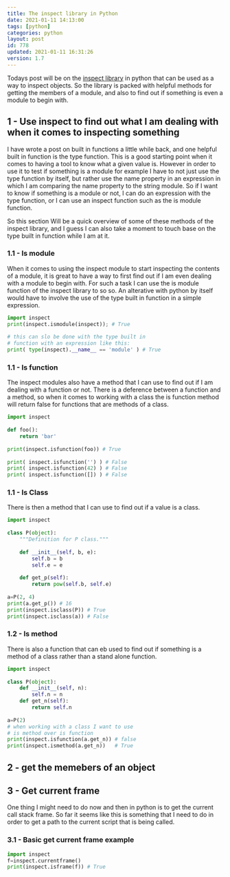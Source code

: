 ```yaml
---
title: The inspect library in Python
date: 2021-01-11 14:13:00
tags: [python]
categories: python
layout: post
id: 778
updated: 2021-01-11 16:31:26
version: 1.7
---
```


Todays post will be on the [inspect library](https://docs.python.org/3/library/inspect.html) in python that can be used as a way to inspect objects. So the library is packed with helpful methods for getting the members of a module, and also to find out if something is even a module to begin with.

<!-- more -->

## 1 - Use inspect to find out what I am dealing with when it comes to inspecting something

I have wrote a post on built in functions a little while back, and one helpful built in function is the type function. This is a good starting point when it comes to having a tool to know what a given value is. However in order to use it to test if something is a module for example I have to not just use the type function by itself, but rather use the name property in an expression in which I am comparing the name property to the string module. So if I want to know if something is a module or not, I can do an expression with the type function, or I can use an inspect function such as the is module function.

So this section Will be a quick overview of some of these methods of the inspect library, and I guess I can also take a moment to touch base on the type built in function while I am at it.

### 1.1 - Is module

When it comes to using the inspect module to start inspecting the contents of a module, it is great to have a way to first find out if I am even dealing with a module to begin with. For such a task I can use the is module function of the inspect library to so so. An alterative with python by itself would have to involve the use of the type built in function in a simple expression.

```python
import inspect
print(inspect.ismodule(inspect)); # True
 
# this can slo be done with the type built in
# function with an expression like this:
print( type(inspect).__name__ == 'module' ) # True
```

### 1.1 - Is function

The inspect modules also have a method that I can use to find out if I am dealing with a function or not. There is a deference between a function and a method, so when it comes to working with a class the is function method will return false for functions that are methods of a class.

```python
import inspect
 
def foo():
    return 'bar'
 
print(inspect.isfunction(foo)) # True
 
print( inspect.isfunction('') ) # False
print( inspect.isfunction(42) ) # False
print( inspect.isfunction([]) ) # False
```

### 1.1 - Is Class

There is then a method that I can use to find out if a value is a class.

```python
import inspect
 
class P(object):
    """Definition for P class."""
 
    def __init__(self, b, e):
        self.b = b
        self.e = e
 
    def get_p(self):
        return pow(self.b, self.e)
 
a=P(2, 4)
print(a.get_p()) # 16
print(inspect.isclass(P)) # True
print(inspect.isclass(a)) # False
```

### 1.2 - Is method

There is also a function that can eb used to find out if something is a method of a class rather than a stand alone function.

```python
import inspect
 
class P(object):
    def __init__(self, n):
        self.n = n
    def get_n(self):
        return self.n
 
a=P(2)
# when working with a class I want to use
# is method over is function
print(inspect.isfunction(a.get_n)) # false
print(inspect.ismethod(a.get_n))   # True
```

## 2 - get the memebers of an object

## 3 - Get current frame

One thing I might need to do now and then in python is to get the current call stack frame. So far it seems like this is something that I need to do in order to get a path to the current script that is being called.

### 3.1 - Basic get current frame example

```python
import inspect
f=inspect.currentframe()
print(inspect.isframe(f)) # True
```
